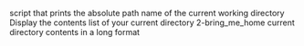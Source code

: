 script that prints the absolute path name of the current working directory
Display the contents list of your current directory
2-bring_me_home
current directory contents in a long format
